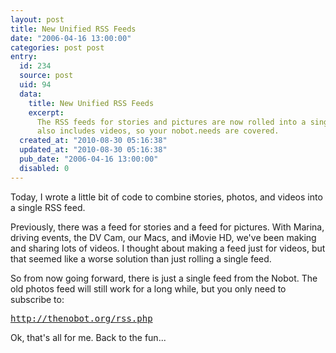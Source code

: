 ```yaml
---
layout: post
title: New Unified RSS Feeds
date: "2006-04-16 13:00:00"
categories: post post
entry:
  id: 234
  source: post
  uid: 94
  data:
    title: New Unified RSS Feeds
    excerpt:
      The RSS feeds for stories and pictures are now rolled into a single feed.  It
      also includes videos, so your nobot.needs are covered.
  created_at: "2010-08-30 05:16:38"
  updated_at: "2010-08-30 05:16:38"
  pub_date: "2006-04-16 13:00:00"
  disabled: 0
---
```


Today, I wrote a little bit of code to combine stories, photos, and videos into a single RSS feed.

Previously, there was a feed for stories and a feed for pictures. With Marina, driving events, the DV Cam, our Macs, and iMovie HD, we've been making and sharing lots of videos. I thought about making a feed just for videos, but that seemed like a worse solution than just rolling a single feed.

So from now going forward, there is just a single feed from the Nobot. The old photos feed will still work for a long while, but you only need to subscribe to:

<pre>
<a href='http://thenobot.org/rss.php'>http://thenobot.org/rss.php</a>
</pre>

Ok, that's all for me. Back to the fun...
